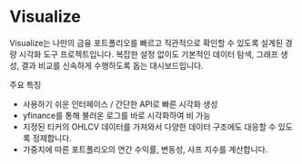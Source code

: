 # Visualize

Visualize는 나만의 금융 포트폴리오를 빠르고 직관적으로 확인할 수 있도록 설계된 경량 시각화 도구 프로젝트입니다. 
복잡한 설정 없이도 기본적인 데이터 탐색, 그래프 생성, 결과 비교를 신속하게 수행하도록 돕는 대시보드입니다.

주요 특징
- 사용하기 쉬운 인터페이스 / 간단한 API로 빠른 시각화 생성
- yfinance를 통해 불러온 로그를 바로 시각화하여 비 가능
- 지정된 티커의 OHLCV 데이터를 가져와서 다양한 데이터 구조에도 대응할 수 있도록 정제합니다.
- 가중치에 따른 포트폴리오의 연간 수익률, 변동성, 샤프 지수를 계산합니다.
